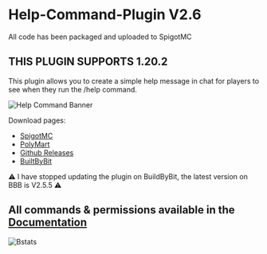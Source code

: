 # Help-Command-Plugin V2.6
All code has been packaged and uploaded to SpigotMC
## THIS PLUGIN SUPPORTS 1.20.2

This plugin allows you to create a simple help message in chat for players to see when they run the /help command.

![Help Command Banner](https://i.imgur.com/HX9MCA2.png)

Download pages:
+ [SpigotMC](https://www.spigotmc.org/resources/help-command.102926/)
+ [PolyMart](https://polymart.org/resource/help-command-1-18-1-20-2.5143#!)
+ [Github Releases](https://github.com/VoidemLIVE/Help-Command-Plugin/releases)
+ [BuiltByBit](https://builtbybit.com/resources/help-command.28957/)

:warning: I have stopped updating the plugin on BuildByBit, the latest version on BBB is V2.5.5 :warning:

## All commands & permissions available in the [Documentation](https://hcdocs.voidem.com/)

![Bstats](https://bstats.org/signatures/bukkit/Help%20Plugin.svg)
